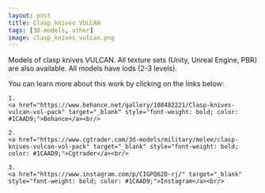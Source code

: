 ```yaml
---
layout: post 
title: Clasp knives VULCAN
tags: [3D-models, other]
image: clasp_knives_vulcan.png
---
```

Models of clasp knives VULCAN.
All texture sets (Unity, Unreal Engine, PBR) are also available. 
All models have lods (2-3 levels).

<!--more-->

You can learn more about this work by clicking on the links below: <br/>

<div>
<!--
	1.
    <a href="https://www.artstation.com/artwork/1nB3wq" target="_blank" style="font-weight: bold; color: #1CAAD9;">Artstation</a><br/>
-->
	
	1.
	<a href="https://www.behance.net/gallery/108482221/Clasp-knives-vulcan-vol-pack" target="_blank" style="font-weight: bold; color: #1CAAD9;">Behance</a><br/>	

	2.
	<a href="https://www.cgtrader.com/3d-models/military/melee/clasp-knives-vulcan-vol-pack" target="_blank" style="font-weight: bold; color: #1CAAD9;">Cgtrader</a><br/>

	3.
	<a href="https://www.instagram.com/p/CIGPQ62D-rj/" target="_blank" style="font-weight: bold; color: #1CAAD9;">Instagram</a><br/>
<!--	
	4.
	<a href="https://sketchfab.com/3d-models/sci-fi-knife-5e861cecc971491d8920a2b1fa09f896" target="_blank" style="font-weight: bold; color: #1CAAD9;">Sketchfab</a><br/>	
	5.
	<a href="https://assetstore.unity.com/packages/3d/props/weapons/sci-fi-knife-pbr-142685" target="_blank" style="font-weight: bold; color: #1CAAD9;">Unity asset store</a>
-->	
</div>
